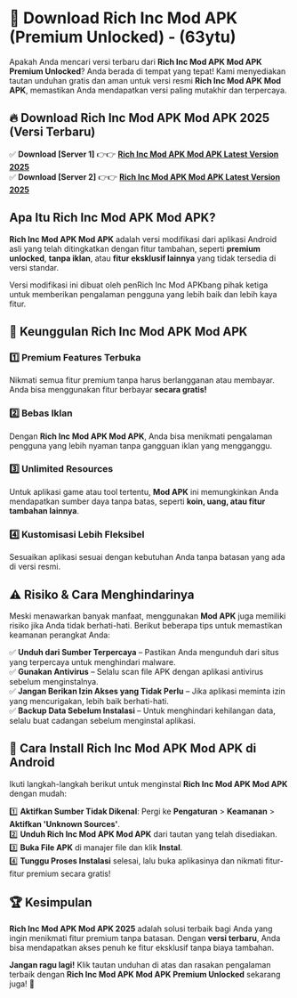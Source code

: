 

# 🎯 Download Rich Inc Mod APK (Premium Unlocked) -  (63ytu) 

Apakah Anda mencari versi terbaru dari **Rich Inc Mod APK Mod APK Premium Unlocked**? Anda berada di tempat yang tepat! Kami menyediakan tautan unduhan gratis dan aman untuk versi resmi **Rich Inc Mod APK Mod APK**, memastikan Anda mendapatkan versi paling mutakhir dan terpercaya.

## 🔥 Download Rich Inc Mod APK Mod APK 2025 (Versi Terbaru)

✅ **Download [Server 1]** 👉👉 [**Rich Inc Mod APK Mod APK Latest Version 2025**](https://apkcomod.com?title=Rich_Inc_Mod_APK)  
✅ **Download [Server 2]** 👉👉 [**Rich Inc Mod APK Mod APK Latest Version 2025**](https://apkcomod.com?title=Rich_Inc_Mod_APK)  

## Apa Itu Rich Inc Mod APK Mod APK?

**Rich Inc Mod APK Mod APK** adalah versi modifikasi dari aplikasi Android asli yang telah ditingkatkan dengan fitur tambahan, seperti **premium unlocked**, **tanpa iklan**, atau **fitur eksklusif lainnya** yang tidak tersedia di versi standar.

Versi modifikasi ini dibuat oleh penRich Inc Mod APKbang pihak ketiga untuk memberikan pengalaman pengguna yang lebih baik dan lebih kaya fitur.

## 🎯 Keunggulan Rich Inc Mod APK Mod APK

### 1️⃣ Premium Features Terbuka
Nikmati semua fitur premium tanpa harus berlangganan atau membayar. Anda bisa menggunakan fitur berbayar **secara gratis!**

### 2️⃣ Bebas Iklan
Dengan **Rich Inc Mod APK Mod APK**, Anda bisa menikmati pengalaman pengguna yang lebih nyaman tanpa gangguan iklan yang mengganggu.

### 3️⃣ Unlimited Resources
Untuk aplikasi game atau tool tertentu, **Mod APK** ini memungkinkan Anda mendapatkan sumber daya tanpa batas, seperti **koin, uang, atau fitur tambahan lainnya**.

### 4️⃣ Kustomisasi Lebih Fleksibel
Sesuaikan aplikasi sesuai dengan kebutuhan Anda tanpa batasan yang ada di versi resmi.

## ⚠️ Risiko & Cara Menghindarinya

Meski menawarkan banyak manfaat, menggunakan **Mod APK** juga memiliki risiko jika Anda tidak berhati-hati. Berikut beberapa tips untuk memastikan keamanan perangkat Anda:

✅ **Unduh dari Sumber Terpercaya** – Pastikan Anda mengunduh dari situs yang terpercaya untuk menghindari malware.  
✅ **Gunakan Antivirus** – Selalu scan file APK dengan aplikasi antivirus sebelum menginstalnya.  
✅ **Jangan Berikan Izin Akses yang Tidak Perlu** – Jika aplikasi meminta izin yang mencurigakan, lebih baik berhati-hati.  
✅ **Backup Data Sebelum Instalasi** – Untuk menghindari kehilangan data, selalu buat cadangan sebelum menginstal aplikasi.

## 📌 Cara Install Rich Inc Mod APK Mod APK di Android

Ikuti langkah-langkah berikut untuk menginstal **Rich Inc Mod APK Mod APK** dengan mudah:

1️⃣ **Aktifkan Sumber Tidak Dikenal**: Pergi ke **Pengaturan** > **Keamanan** > **Aktifkan 'Unknown Sources'**.  
2️⃣ **Unduh Rich Inc Mod APK Mod APK** dari tautan yang telah disediakan.  
3️⃣ **Buka File APK** di manajer file dan klik **Instal**.  
4️⃣ **Tunggu Proses Instalasi** selesai, lalu buka aplikasinya dan nikmati fitur-fitur premium secara gratis!

## 🏆 Kesimpulan

**Rich Inc Mod APK Mod APK 2025** adalah solusi terbaik bagi Anda yang ingin menikmati fitur premium tanpa batasan. Dengan **versi terbaru**, Anda bisa mendapatkan akses penuh ke fitur eksklusif tanpa biaya tambahan.

**Jangan ragu lagi!** Klik tautan unduhan di atas dan rasakan pengalaman terbaik dengan **Rich Inc Mod APK Mod APK Premium Unlocked** sekarang juga! 🚀

